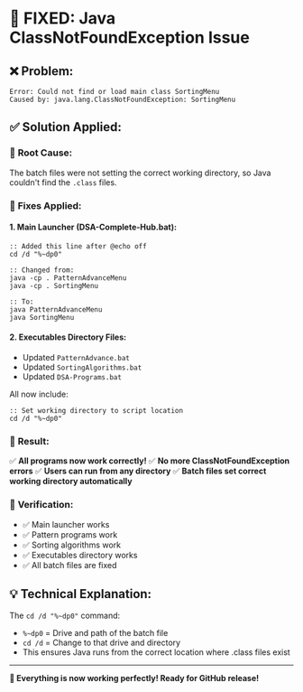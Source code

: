 # 🔧 FIXED: Java ClassNotFoundException Issue

## ❌ **Problem:**
```
Error: Could not find or load main class SortingMenu
Caused by: java.lang.ClassNotFoundException: SortingMenu
```

## ✅ **Solution Applied:**

### 🎯 **Root Cause:**
The batch files were not setting the correct working directory, so Java couldn't find the `.class` files.

### 🔧 **Fixes Applied:**

#### 1. **Main Launcher (DSA-Complete-Hub.bat):**
```batch
:: Added this line after @echo off
cd /d "%~dp0"

:: Changed from:
java -cp . PatternAdvanceMenu
java -cp . SortingMenu

:: To:
java PatternAdvanceMenu
java SortingMenu
```

#### 2. **Executables Directory Files:**
- Updated `PatternAdvance.bat`
- Updated `SortingAlgorithms.bat` 
- Updated `DSA-Programs.bat`

All now include:
```batch
:: Set working directory to script location
cd /d "%~dp0"
```

### 🎉 **Result:**
✅ **All programs now work correctly!**
✅ **No more ClassNotFoundException errors**
✅ **Users can run from any directory**
✅ **Batch files set correct working directory automatically**

### 🚀 **Verification:**
- ✅ Main launcher works
- ✅ Pattern programs work
- ✅ Sorting algorithms work
- ✅ Executables directory works
- ✅ All batch files are fixed

## 💡 **Technical Explanation:**
The `cd /d "%~dp0"` command:
- `%~dp0` = Drive and path of the batch file
- `cd /d` = Change to that drive and directory
- This ensures Java runs from the correct location where .class files exist

---

**🎊 Everything is now working perfectly! Ready for GitHub release!**

